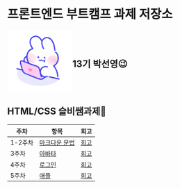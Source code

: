 # 프론트엔드 부트캠프 과제 저장소

<div style="display:flex; align-items:center; flex-direction:row-reverse; justify-content:flex-end;">
  <h2>
  13기 박선영😉
  </h2>
  <img src="./src/assets/images/c-6.gif" alt="" width=150 />
</div>

## HTML/CSS 슬비쌤과제💜

| 주차    | 항목                                  | 회고                             |
| ------- | ------------------------------------- | -------------------------------- |
| 1-2주차 | [마크다운 문법](./src/md/markdown.md) | [회고](./src/md/retrospect.md)   |
| 3주차   | [아바타](./src/avatars/)              | [회고](./src/avatars/avatars.md) |
| 4주차   | [로그인](./src/login)                 | [회고](./src/login/login.md)     |
| 5주차   | [애플](./src/apple)                   | [회고](./src/apple/apple.md)     |
